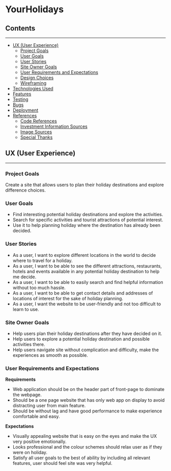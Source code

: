 # YourHolidays 

## Contents 
---
  * [UX (User Experience)](#ux--user-experience-)
    + [Project Goals](#project-goals)
    + [User Goals](#user-goals)
    + [User Stories](#user-stories)
    + [Site Owner Goals](#site-owner-goals)
    + [User Requirements and Expectations](#user-requirements-and-expectations)
    + [Design Choices](#design-choices)
    + [Wireframing](#wireframing)
  * [Technologies Used](#technologies-used)
  * [Features](#features)
  * [Testing](#testing)
  * [Bugs](#bugs)
  * [Deployment](#deployment)
  * [References](#references)
    + [Code References](#code-references)
    + [Investment Information Sources](#investment-information-sources)
    + [Image Sources](#image-sources)
    + [Special Thanks](#special-thanks)

 ## UX (User Experience) 
 ---
 ### Project Goals 
 Create a site that allows users to plan their holiday destinations and explore difference choices.

 ### User Goals 
* Find interesting potential holiday destinations and explore the activities.
* Search for specific activities and tourist attractions of potential interest.
* Use it to help planning holiday where the destination has already been decided.

### User Stories 
* As a user, I want to explore different locations in the world to decide where to travel for a holiday.
* As a user, I want to be able to see the different attractions, restaurants, hotels and events available in any potential holiday destination to help me decide.
* As a user, I want to be able to easily search and find helpful information without too much hassle.
* As a user, I want to be able to get contact details and addresses of locations of interest for the sake of holiday planning. 
* As a user, I want the website to be user-friendly and not too difficult to learn to use.

### Site Owner Goals
* Help users plan their holiday destinations after they have decided on it.
* Help users to explore a potential holiday destination and possible activities there.
* Help users navigate site without complication and difficulty, make the experiences as smooth as possible.

### User Requirements and Expectations 
**Requirements**
* Web application should be on the header part of front-page to dominate the webpage.
* Should be a one page website that has only web app on display to avoid distracting user from main feature.
* Should be without lag and have good performance to make experience comfortable and easy.

**Expectations**
* Visually appealing website that is easy on the eyes and make the UX very positive emotionally.
* Looks professional and the colour schemes should relax user as if they were on holiday.
* Satisfy all user goals to the best of ability by including all relevant features, user should feel site was very helpful.

